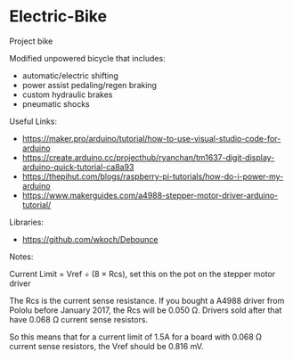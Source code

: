# Electric-Bike
Project bike

Modified unpowered bicycle that includes:

- automatic/electric shifting
- power assist pedaling/regen braking
- custom hydraulic brakes
- pneumatic shocks


Useful Links:
- https://maker.pro/arduino/tutorial/how-to-use-visual-studio-code-for-arduino
- https://create.arduino.cc/projecthub/ryanchan/tm1637-digit-display-arduino-quick-tutorial-ca8a93
- https://thepihut.com/blogs/raspberry-pi-tutorials/how-do-i-power-my-arduino
- https://www.makerguides.com/a4988-stepper-motor-driver-arduino-tutorial/


Libraries:
- https://github.com/wkoch/Debounce


Notes:

Current Limit = Vref ÷ (8 × Rcs), set this on the pot on the stepper motor driver

The Rcs is the current sense resistance. If you bought a A4988 driver from Pololu before January 2017, the Rcs will be 0.050 Ω. Drivers sold after that have 0.068 Ω current sense resistors.

So this means that for a current limit of 1.5A for a board with 0.068 Ω current sense resistors, the Vref should be 0.816 mV.